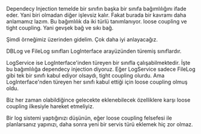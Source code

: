 Dependecy Injection temelde bir sınıfın başka bir sınıfa bağımlılığını ifade eder.
Yani biri olmadan diğer işlevsiz kalır.
Fakat burada bir kavramı daha anlamamız lazım. 
Bu bağımlılık da iki türlü tanımlanıyor. loose coupling ve tight coupling.
Yani gevşek bağ ve sıkı bağ.

Şimdi örneğimiz üzerinden gidelim. Çok daha iyi anlayacağız.

DBLog ve FileLog sınıfları LogInterface arayüzünden türemiş sınıflardır.

LogService ise LogInterface'inden türeyen bir sınıfla çalışabilmektedir.
İşte bu bağımlılığa dependecy injection diyoruz.
Eğer LogService sadece FileLog gibi tek bir sınıfı kabul ediyor olsaydı, tight coupling olurdu.
Ama LogInterface'nden türeyen her sınıfı kabul ettiği için loose coupling olmuş oldu.

Biz her zaman olabildiğince gelecekte eklenebilecek özelliklere karşı loose coupling ilkesiyle hareket etmeliyiz.

Bir log sistemi yaptığınızı düşünün, eğer loose coupling felsefesi ile planlarsanız yapınızı, daha sonra yeni bir servis türü eklemek hiç zor olmaz.

